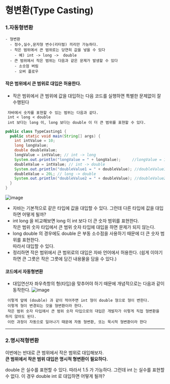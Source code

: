 #  형변환(Type Casting)
  ### 1.자동형변환
    - 형변환
      - 정수,실수,문자형 변수(리터럴) 끼리만 가능하다.
      - 작은 범위에서 큰 범위로는 당연히 값을 넣을 수 있다
        - 예) int -> long ->  double
      - 큰 범위에서 작은 범위는 다음과 같은 문제가 발생할 수 있다
        - 소숫점 버림
        - 오버 플로우
  #### 작은 범위에서 큰 범위로 대입은 허용한다.
  - 작은 범위에서 큰 범위에 값을 대입하는 다음 코드를 실행하면 특별한 문제없이 잘 수행된다
  
   ```
    자바에서 숫자를 표현할 수 있는 범위는 다음과 같다.
    int < long < double
    int 보다는 long 이, long 보다는 double 이 더 큰 범위를 표현할 수 있다.
  ```

```java
public class TypeCasting1 {
  public static void main(String[] args) {
    int intValue = 10;
    long longValue;
    double doubleValue;
    longValue = intValue; // int -> long
    System.out.println("longValue = " + longValue);     //longValue = 10
    doubleValue = intValue; // int -> double
    System.out.println("doubleValue1 = " + doubleValue); //doubleValue1 = 10.0
    doubleValue = 20L; // long -> double
    System.out.println("doubleValue2 = " + doubleValue); //doubleValue2 = 20.0
  }
}
```
![image](https://github.com/2023-12-JAVA-DEVELOPER-149/01.JAVA_FUNDMENTAL/assets/75401545/89000c8f-ef38-42d2-a078-fdeb9e87dd5e)

  - 자바는 기본적으로 같은 타입에 값을 대입할 수 있다. 그런데 다른 타입에 값을 대입하면 어떻게 될까?
  - int long 을 비교해보면 long 이 int 보다 더 큰 숫자 범위를 표현한다. <br>
     작은 범위 숫자 타입에서 큰 범위 숫자 타입에 대입을 하면 문제가 되지 않는다.<br>
  - long double 의 경우에도 double 은 부동 소수점을 사용하기 때문에 더 큰 숫자 범위를 표현한다. <br>
     따라서 대입할 수 있다.
  - 정리하면 작은 범위에서 큰 범위로의 대입은 자바 언어에서 허용한다.
     (쉽게 이야기하면 큰 그릇은 작은 그릇에 담긴 내용물을 담을 수 있다.)

#### 코드에서 자동형변환
   - 대입연산자 좌우측항의 형(타입)을 맞추어야 하기 때문에 개념적으로는 다음과 같이 동작한다.
      ![image](https://github.com/2023-12-JAVA-DEVELOPER-149/01.JAVA_FUNDMENTAL/assets/75401545/e8d0a378-a01c-4268-8df9-f323c7001e20)
   ```
    이렇게 앞에 (double) 과 같이 적어주면 int 형이 double 형으로 형이 변한다.
    이렇게 형이 변경되는 것을 형변환이라 한다.
    작은 범위 숫자 타입에서 큰 범위 숫자 타입으로의 대입은 개발자가 이렇게 직접 형변환을 하지 않아도 된다.
    이런 과정이 자동으로 일어나기 때문에 자동 형변환, 또는 묵시적 형변환이라 한다
   ```
   <hr>
   
 ### 2.명시적형변환    
  이번에는 반대로 큰 범위에서 작은 범위로 대입해보자.<br>
    **큰 범위에서 작은 범위 대입은 명시적 형변환이 필요하다.**

  double 은 실수를 표현할 수 있다. 따라서 1.5 가 가능하다. 그런데 int 는 실수를 표현할 수 없다. 
  이 경우 double int 로 대입하면 어떻게 될까?  
   

     
